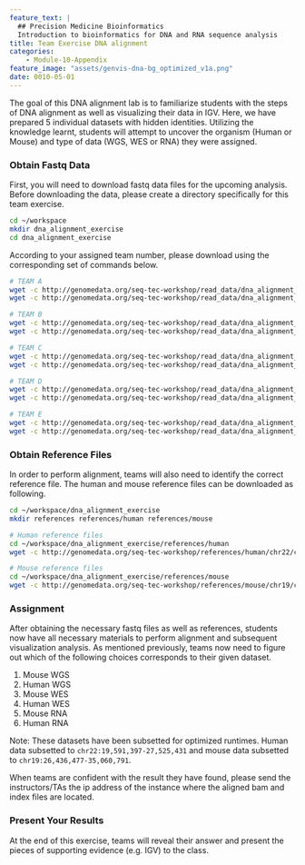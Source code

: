 ```yaml
---
feature_text: |
  ## Precision Medicine Bioinformatics
  Introduction to bioinformatics for DNA and RNA sequence analysis
title: Team Exercise DNA alignment
categories:
    - Module-10-Appendix
feature_image: "assets/genvis-dna-bg_optimized_v1a.png"
date: 0010-05-01
---
```


The goal of this DNA alignment lab is to familiarize students with the steps of DNA alignment as well as visualizing their data in IGV.
Here, we have prepared 5 individual datasets with hidden identities. Utilizing the knowledge learnt, students will attempt to uncover the organism (Human or Mouse) and type of data (WGS, WES or RNA) they were assigned.


### Obtain Fastq Data

First, you will need to download fastq data files for the upcoming analysis.
Before downloading the data, please create a directory specifically for this team exercise.
```bash
cd ~/workspace
mkdir dna_alignment_exercise
cd dna_alignment_exercise
```


According to your assigned team number, please download using the corresponding set of commands below.

```bash
# TEAM A
wget -c http://genomedata.org/seq-tec-workshop/read_data/dna_alignment_exercise/dataset_A/dataset_A_R1.fastq.gz
wget -c http://genomedata.org/seq-tec-workshop/read_data/dna_alignment_exercise/dataset_A/dataset_A_R2.fastq.gz

# TEAM B
wget -c http://genomedata.org/seq-tec-workshop/read_data/dna_alignment_exercise/dataset_B/dataset_B_R1.fastq.gz
wget -c http://genomedata.org/seq-tec-workshop/read_data/dna_alignment_exercise/dataset_B/dataset_B_R2.fastq.gz

# TEAM C
wget -c http://genomedata.org/seq-tec-workshop/read_data/dna_alignment_exercise/dataset_C/dataset_C_R1.fastq.gz
wget -c http://genomedata.org/seq-tec-workshop/read_data/dna_alignment_exercise/dataset_C/dataset_C_R2.fastq.gz

# TEAM D
wget -c http://genomedata.org/seq-tec-workshop/read_data/dna_alignment_exercise/dataset_D/dataset_D_R1.fastq.gz
wget -c http://genomedata.org/seq-tec-workshop/read_data/dna_alignment_exercise/dataset_D/dataset_D_R2.fastq.gz

# TEAM E
wget -c http://genomedata.org/seq-tec-workshop/read_data/dna_alignment_exercise/dataset_E/dataset_E_R1.fastq.gz
wget -c http://genomedata.org/seq-tec-workshop/read_data/dna_alignment_exercise/dataset_E/dataset_E_R2.fastq.gz
```
### Obtain Reference Files

In order to perform alignment, teams will also need to identify the correct reference file. The human and mouse reference files can be downloaded as following.

```bash
cd ~/workspace/dna_alignment_exercise
mkdir references references/human references/mouse

# Human reference files
cd ~/workspace/dna_alignment_exercise/references/human
wget -c http://genomedata.org/seq-tec-workshop/references/human/chr22/chr22_references.fa

# Mouse reference files
cd ~/workspace/dna_alignment_exercise/references/mouse
wget -c http://genomedata.org/seq-tec-workshop/references/mouse/chr19/chr19_references.fa

```

### Assignment

After obtaining the necessary fastq files as well as references, students now have all necessary materials to perform alignment and subsequent visualization analysis. As mentioned previously, teams now need to figure out which of the following choices corresponds to their given dataset.

1. Mouse WGS
2. Human WGS
3. Mouse WES
4. Human WES
5. Mouse RNA
6. Human RNA

Note: These datasets have been subsetted for optimized runtimes. Human data subsetted to `chr22:19,591,397-27,525,431` and mouse data subsetted to `chr19:26,436,477-35,060,791`.

When teams are confident with the result they have found, please send the instructors/TAs the ip address of the instance where the aligned bam and index files are located.

### Present Your Results

At the end of this exercise, teams will reveal their answer and present the pieces of supporting evidence (e.g. IGV) to the class.
